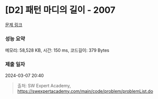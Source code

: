 # [D2] 패턴 마디의 길이 - 2007 

[문제 링크](https://swexpertacademy.com/main/code/problem/problemDetail.do?contestProbId=AV5P1kNKAl8DFAUq) 

### 성능 요약

메모리: 58,528 KB, 시간: 150 ms, 코드길이: 379 Bytes

### 제출 일자

2024-03-07 20:40



> 출처: SW Expert Academy, https://swexpertacademy.com/main/code/problem/problemList.do